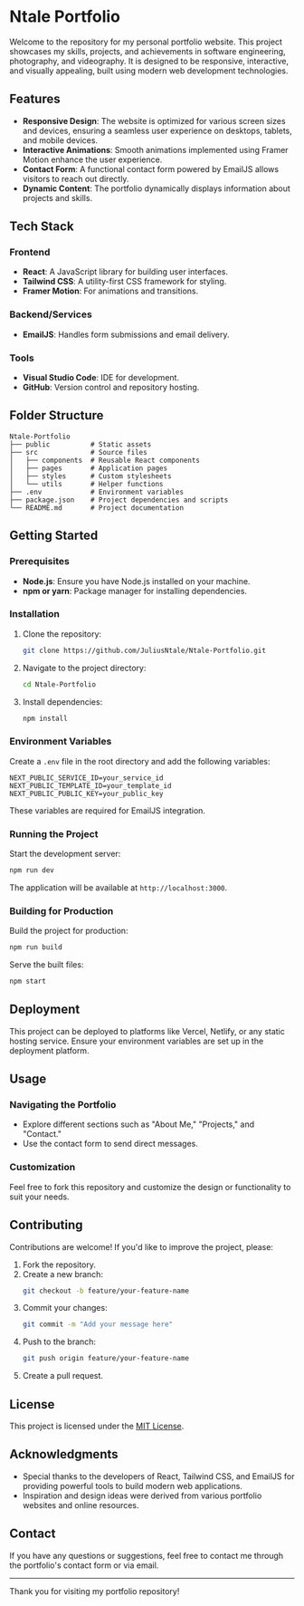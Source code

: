 # Ntale Portfolio

Welcome to the repository for my personal portfolio website. This project showcases my skills, projects, and achievements in software engineering, photography, and videography. It is designed to be responsive, interactive, and visually appealing, built using modern web development technologies.

## Features

- **Responsive Design**: The website is optimized for various screen sizes and devices, ensuring a seamless user experience on desktops, tablets, and mobile devices.
- **Interactive Animations**: Smooth animations implemented using Framer Motion enhance the user experience.
- **Contact Form**: A functional contact form powered by EmailJS allows visitors to reach out directly.
- **Dynamic Content**: The portfolio dynamically displays information about projects and skills.

## Tech Stack

### Frontend
- **React**: A JavaScript library for building user interfaces.
- **Tailwind CSS**: A utility-first CSS framework for styling.
- **Framer Motion**: For animations and transitions.

### Backend/Services
- **EmailJS**: Handles form submissions and email delivery.

### Tools
- **Visual Studio Code**: IDE for development.
- **GitHub**: Version control and repository hosting.

## Folder Structure

```
Ntale-Portfolio
├── public          # Static assets
├── src             # Source files
│   ├── components  # Reusable React components
│   ├── pages       # Application pages
│   ├── styles      # Custom stylesheets
│   └── utils       # Helper functions
├── .env            # Environment variables
├── package.json    # Project dependencies and scripts
└── README.md       # Project documentation
```

## Getting Started

### Prerequisites

- **Node.js**: Ensure you have Node.js installed on your machine.
- **npm or yarn**: Package manager for installing dependencies.

### Installation

1. Clone the repository:
   ```bash
   git clone https://github.com/JuliusNtale/Ntale-Portfolio.git
   ```
2. Navigate to the project directory:
   ```bash
   cd Ntale-Portfolio
   ```
3. Install dependencies:
   ```bash
   npm install
   ```

### Environment Variables

Create a `.env` file in the root directory and add the following variables:

```
NEXT_PUBLIC_SERVICE_ID=your_service_id
NEXT_PUBLIC_TEMPLATE_ID=your_template_id
NEXT_PUBLIC_PUBLIC_KEY=your_public_key
```

These variables are required for EmailJS integration.

### Running the Project

Start the development server:
```bash
npm run dev
```

The application will be available at `http://localhost:3000`.

### Building for Production

Build the project for production:
```bash
npm run build
```

Serve the built files:
```bash
npm start
```

## Deployment

This project can be deployed to platforms like Vercel, Netlify, or any static hosting service. Ensure your environment variables are set up in the deployment platform.

## Usage

### Navigating the Portfolio
- Explore different sections such as "About Me," "Projects," and "Contact."
- Use the contact form to send direct messages.

### Customization
Feel free to fork this repository and customize the design or functionality to suit your needs.

## Contributing

Contributions are welcome! If you'd like to improve the project, please:
1. Fork the repository.
2. Create a new branch:
   ```bash
   git checkout -b feature/your-feature-name
   ```
3. Commit your changes:
   ```bash
   git commit -m "Add your message here"
   ```
4. Push to the branch:
   ```bash
   git push origin feature/your-feature-name
   ```
5. Create a pull request.

## License

This project is licensed under the [MIT License](LICENSE).

## Acknowledgments

- Special thanks to the developers of React, Tailwind CSS, and EmailJS for providing powerful tools to build modern web applications.
- Inspiration and design ideas were derived from various portfolio websites and online resources.

## Contact

If you have any questions or suggestions, feel free to contact me through the portfolio's contact form or via email.

---

Thank you for visiting my portfolio repository!

